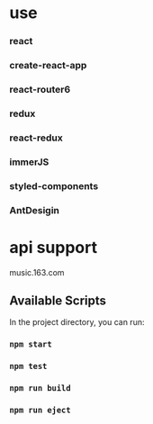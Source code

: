 # use 
### react 
### create-react-app
### react-router6 
### redux 
### react-redux 
### immerJS
### styled-components
### AntDesigin

# api support
music.163.com

## Available Scripts

In the project directory, you can run:

### `npm start`

### `npm test`

### `npm run build`

### `npm run eject`
